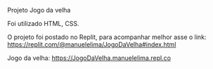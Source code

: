 Projeto Jogo da velha 

Foi utilizado HTML, CSS.

O projeto foi postado no Replit, para acompanhar melhor asse o link: https://replit.com/@manuelelima/JogoDaVelha#index.html

Jogo da velha: https://JogoDaVelha.manuelelima.repl.co